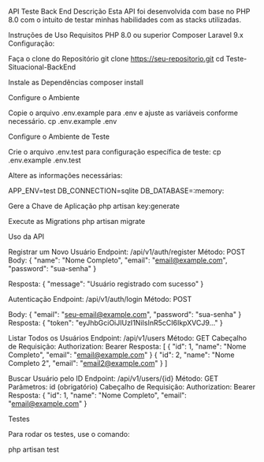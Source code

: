 API Teste Back End
Descrição
Esta API foi desenvolvida com base no PHP 8.0 com o intuito de testar minhas habilidades com as stacks utilizadas.

Instruções de Uso
Requisitos
PHP 8.0 ou superior
Composer
Laravel 9.x
Configuração:

Faça o clone do Repositório
git clone https://seu-repositorio.git
cd Teste-Situacional-BackEnd

Instale as Dependências
composer install

Configure o Ambiente

Copie o arquivo .env.example para .env e ajuste as variáveis conforme necessário.
cp .env.example .env

Configure o Ambiente de Teste

Crie o arquivo .env.test para configuração específica de teste:
cp .env.example .env.test

Altere as informações necessárias:

APP_ENV=test
DB_CONNECTION=sqlite
DB_DATABASE=:memory:

Gere a Chave de Aplicação
php artisan key:generate

Execute as Migrations
php artisan migrate

Uso da API

Registrar um Novo Usuário
Endpoint: /api/v1/auth/register
Método: POST
Body:
{
  "name": "Nome Completo",
  "email": "email@example.com",
  "password": "sua-senha"
}

Resposta:
{
  "message": "Usuário registrado com sucesso"
}

Autenticação
Endpoint: /api/v1/auth/login
Método: POST

Body:
{
  "email": "seu-email@example.com",
  "password": "sua-senha"
}
Resposta:
{
  "token": "eyJhbGciOiJIUzI1NiIsInR5cCI6IkpXVCJ9..."
}

Listar Todos os Usuários
Endpoint: /api/v1/users
Método: GET
Cabeçalho de Requisição:
Authorization: Bearer <token>
Resposta:
[
  {
    "id": 1,
    "name": "Nome Completo",
    "email": "email@example.com"
  }
  {
    "id": 2,
    "name": "Nome Completo 2",
    "email": "email2@example.com"
  }
]

Buscar Usuário pelo ID
Endpoint: /api/v1/users/{id}
Método: GET
Parâmetros:
id (obrigatório)
Cabeçalho de Requisição:
Authorization: Bearer <token>
Resposta:
{
  "id": 1,
  "name": "Nome Completo",
  "email": "email@example.com"
}

Testes

Para rodar os testes, use o comando:

php artisan test